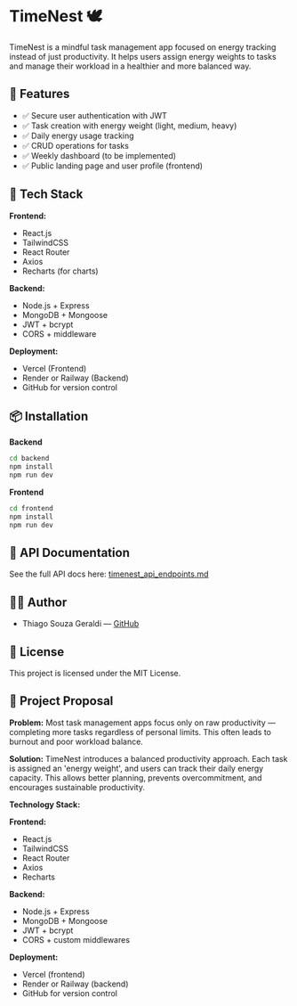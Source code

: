 # TimeNest 🕊️

TimeNest is a mindful task management app focused on energy tracking instead of just productivity. 
It helps users assign energy weights to tasks and manage their workload in a healthier and more balanced way.

## 🚀 Features

- ✅ Secure user authentication with JWT
- ✅ Task creation with energy weight (light, medium, heavy)
- ✅ Daily energy usage tracking
- ✅ CRUD operations for tasks
- ✅ Weekly dashboard (to be implemented)
- ✅ Public landing page and user profile (frontend)

## 🧱 Tech Stack

**Frontend:**
- React.js
- TailwindCSS
- React Router
- Axios
- Recharts (for charts)

**Backend:**
- Node.js + Express
- MongoDB + Mongoose
- JWT + bcrypt
- CORS + middleware

**Deployment:**
- Vercel (Frontend)
- Render or Railway (Backend)
- GitHub for version control

## 📦 Installation

**Backend**
```bash
cd backend
npm install
npm run dev
```

**Frontend**
```bash
cd frontend
npm install
npm run dev
```

## 📌 API Documentation
See the full API docs here: [timenest_api_endpoints.md](./timenest_api_endpoints.md)

## 🙋‍♂️ Author

- Thiago Souza Geraldi — [GitHub](https://github.com/thiagogerard)

## 📄 License

This project is licensed under the MIT License.
## 🧠 Project Proposal

**Problem:**
Most task management apps focus only on raw productivity — completing more tasks regardless of personal limits.
This often leads to burnout and poor workload balance.

**Solution:**
TimeNest introduces a balanced productivity approach. Each task is assigned an 'energy weight', and users can track their daily energy capacity.
This allows better planning, prevents overcommitment, and encourages sustainable productivity.

**Technology Stack:**

**Frontend:**
- React.js
- TailwindCSS
- React Router
- Axios
- Recharts

**Backend:**
- Node.js + Express
- MongoDB + Mongoose
- JWT + bcrypt
- CORS + custom middlewares

**Deployment:**
- Vercel (frontend)
- Render or Railway (backend)
- GitHub for version control